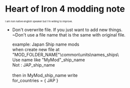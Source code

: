 # Heart of Iron 4 modding note
<sub><sub><sub>
I am non native english speaker but I'm willing to improve.
<sub>
- Don't overwrite file. If you just want to add new things.<br>
  ~Don't  use a file name that is the same with original file.
    <p> example: Japan Ship name mods  
    <br>
    when create new file at "MOD_FOLDER_NAME"\common\units\names_ships\ 
    <br>
    Use name like "MyMod"_ship_name
    <br>
    Not : JAP_ship_name 
          <br>
    <br> then in MyMod_ship_name write <br>
    	for_countries = { JAP }
    </p>

<br>
<br>
<br>
<br>
<br>
<br>
<br>
<br>

